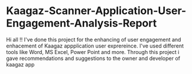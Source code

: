 # Kaagaz-Scanner-Application-User-Engagement-Analysis-Report

Hi all !!
I've done this project for the enhancing of user engagement and enhacement of Kaagaz appplication user exprereince. I've used different tools like Word, MS Excel, Power Point and more. Through this project i gave recommendations and suggestions to the owner and developer of kaagaz app
